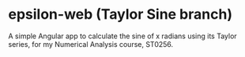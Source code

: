 # epsilon-web (Taylor Sine branch)
A simple Angular app to calculate the sine of x radians using its Taylor series,
for my Numerical Analysis course, ST0256.
